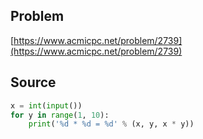 ## Problem

[https://www.acmicpc.net/problem/2739](https://www.acmicpc.net/problem/2739)

## Source

```py
x = int(input())
for y in range(1, 10):
    print('%d * %d = %d' % (x, y, x * y))
```
